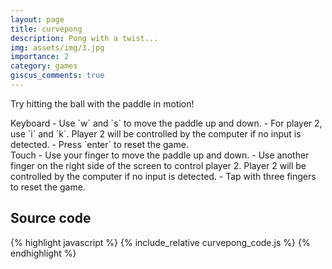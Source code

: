 ```yaml
---
layout: page
title: curvepong
description: Pong with a twist... 
img: assets/img/3.jpg
importance: 2
category: games
giscus_comments: true
---
```


<script src="https://cdn.jsdelivr.net/npm/p5@1.1.9/lib/p5.js"></script>
<!-- Record p5.js <script src="https://cdn.jsdelivr.net/npm/p5.capture@1.4.1/dist/p5.capture.umd.min.js"></script>-->
<script type="text/javascript" src="/_sketches/curvepong/curvepong_code.js"></script>

<div id="sketch-holder"></div>

Try hitting the ball with the paddle in motion!

<div class="row">
<div class="col-sm mt-3 mt-md-0" markdown="1">
Keyboard
- Use `w` and `s` to move the paddle up and down. 
- For player 2, use `i` and `k`. Player 2 will be controlled by the computer if no input is detected.
- Press `enter` to reset the game.
</div>
<div class="col-sm mt-3 mt-md-0" markdown="1">
Touch
- Use your finger to move the paddle up and down.
- Use another finger on the right side of the screen to control player 2. Player 2 will be controlled by the computer if no input is detected.
- Tap with three fingers to reset the game.
</div>
</div>

## Source code
{% highlight javascript %}
{% include_relative curvepong_code.js %}
{% endhighlight %}